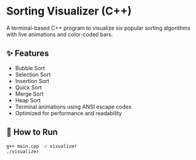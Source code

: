 # Sorting Visualizer (C++)

A terminal-based C++ program to visualize six popular sorting algorithms with live animations and color-coded bars.

## ✨ Features
- Bubble Sort
- Selection Sort
- Insertion Sort
- Quick Sort
- Merge Sort
- Heap Sort
- Terminal animations using ANSI escape codes
- Optimized for performance and readability

## 🚀 How to Run

```bash
g++ main.cpp -o visualizer
./visualizer
